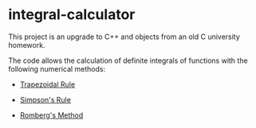 # integral-calculator

This project is an upgrade to C++ and objects from an old C university homework.

The code allows the calculation of definite integrals of functions with the following numerical methods:

* [Trapezoidal Rule](https://en.wikipedia.org/wiki/Trapezoidal_rule)

* [Simpson's Rule](https://en.wikipedia.org/wiki/Simpson%27s_rule)

* [Romberg's Method](https://en.wikipedia.org/wiki/Romberg%27s_method)
